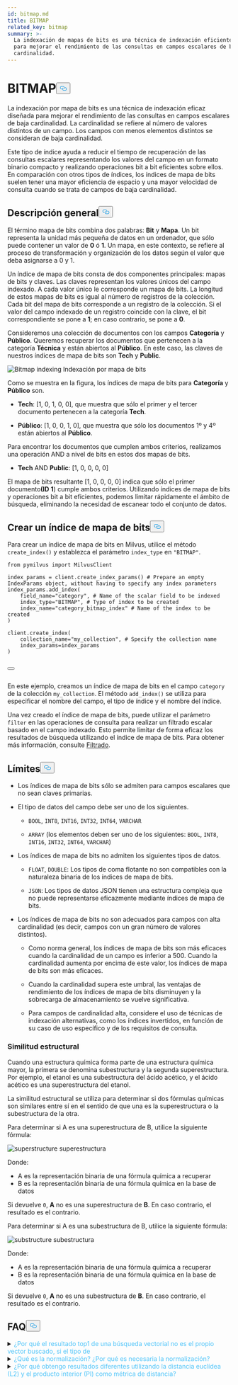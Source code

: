 ```yaml
---
id: bitmap.md
title: BITMAP
related_key: bitmap
summary: >-
  La indexación de mapas de bits es una técnica de indexación eficiente diseñada
  para mejorar el rendimiento de las consultas en campos escalares de baja
  cardinalidad.
---
```

<h1 id="BITMAP​" class="common-anchor-header">BITMAP<button data-href="#BITMAP​" class="anchor-icon" translate="no">
      <svg translate="no"
        aria-hidden="true"
        focusable="false"
        height="20"
        version="1.1"
        viewBox="0 0 16 16"
        width="16"
      >
        <path
          fill="#0092E4"
          fill-rule="evenodd"
          d="M4 9h1v1H4c-1.5 0-3-1.69-3-3.5S2.55 3 4 3h4c1.45 0 3 1.69 3 3.5 0 1.41-.91 2.72-2 3.25V8.59c.58-.45 1-1.27 1-2.09C10 5.22 8.98 4 8 4H4c-.98 0-2 1.22-2 2.5S3 9 4 9zm9-3h-1v1h1c1 0 2 1.22 2 2.5S13.98 12 13 12H9c-.98 0-2-1.22-2-2.5 0-.83.42-1.64 1-2.09V6.25c-1.09.53-2 1.84-2 3.25C6 11.31 7.55 13 9 13h4c1.45 0 3-1.69 3-3.5S14.5 6 13 6z"
        ></path>
      </svg>
    </button></h1><p>La indexación por mapa de bits es una técnica de indexación eficaz diseñada para mejorar el rendimiento de las consultas en campos escalares de baja cardinalidad. La cardinalidad se refiere al número de valores distintos de un campo. Los campos con menos elementos distintos se consideran de baja cardinalidad.</p>
<p>Este tipo de índice ayuda a reducir el tiempo de recuperación de las consultas escalares representando los valores del campo en un formato binario compacto y realizando operaciones bit a bit eficientes sobre ellos. En comparación con otros tipos de índices, los índices de mapa de bits suelen tener una mayor eficiencia de espacio y una mayor velocidad de consulta cuando se trata de campos de baja cardinalidad.</p>
<h2 id="Overview" class="common-anchor-header">Descripción general<button data-href="#Overview" class="anchor-icon" translate="no">
      <svg translate="no"
        aria-hidden="true"
        focusable="false"
        height="20"
        version="1.1"
        viewBox="0 0 16 16"
        width="16"
      >
        <path
          fill="#0092E4"
          fill-rule="evenodd"
          d="M4 9h1v1H4c-1.5 0-3-1.69-3-3.5S2.55 3 4 3h4c1.45 0 3 1.69 3 3.5 0 1.41-.91 2.72-2 3.25V8.59c.58-.45 1-1.27 1-2.09C10 5.22 8.98 4 8 4H4c-.98 0-2 1.22-2 2.5S3 9 4 9zm9-3h-1v1h1c1 0 2 1.22 2 2.5S13.98 12 13 12H9c-.98 0-2-1.22-2-2.5 0-.83.42-1.64 1-2.09V6.25c-1.09.53-2 1.84-2 3.25C6 11.31 7.55 13 9 13h4c1.45 0 3-1.69 3-3.5S14.5 6 13 6z"
        ></path>
      </svg>
    </button></h2><p>El término mapa de bits combina dos palabras: <strong>Bit</strong> y <strong>Mapa</strong>. Un bit representa la unidad más pequeña de datos en un ordenador, que sólo puede contener un valor de <strong>0</strong> ó <strong>1</strong>. Un mapa, en este contexto, se refiere al proceso de transformación y organización de los datos según el valor que deba asignarse a 0 y 1.</p>
<p>Un índice de mapa de bits consta de dos componentes principales: mapas de bits y claves. Las claves representan los valores únicos del campo indexado. A cada valor único le corresponde un mapa de bits. La longitud de estos mapas de bits es igual al número de registros de la colección. Cada bit del mapa de bits corresponde a un registro de la colección. Si el valor del campo indexado de un registro coincide con la clave, el bit correspondiente se pone a <strong>1</strong>; en caso contrario, se pone a <strong>0</strong>.</p>
<p>Consideremos una colección de documentos con los campos <strong>Categoría</strong> y <strong>Público</strong>. Queremos recuperar los documentos que pertenecen a la categoría <strong>Técnica</strong> y están abiertos al <strong>Público</strong>. En este caso, las claves de nuestros índices de mapa de bits son <strong>Tech</strong> y <strong>Public</strong>.</p>
<p>
  
   <span class="img-wrapper"> <img translate="no" src="/docs/v2.4.x/assets/bitmap.png" alt="Bitmap indexing" class="doc-image" id="bitmap-indexing" />
   </span> <span class="img-wrapper"> <span>Indexación por mapa de bits</span> </span></p>
<p>Como se muestra en la figura, los índices de mapa de bits para <strong>Categoría</strong> y <strong>Público</strong> son.</p>
<ul>
<li><p><strong>Tech</strong>: [1, 0, 1, 0, 0], que muestra que sólo el primer y el tercer documento pertenecen a la categoría <strong>Tech</strong>.</p></li>
<li><p><strong>Público</strong>: [1, 0, 0, 1, 0], que muestra que sólo los documentos 1º y 4º están abiertos al <strong>Público</strong>.</p></li>
</ul>
<p>Para encontrar los documentos que cumplen ambos criterios, realizamos una operación AND a nivel de bits en estos dos mapas de bits.</p>
<ul>
<li><strong>Tech</strong> AND <strong>Public</strong>: [1, 0, 0, 0, 0]</li>
</ul>
<p>El mapa de bits resultante [1, 0, 0, 0, 0] indica que sólo el primer documento<strong>(ID</strong> <strong>1</strong>) cumple ambos criterios. Utilizando índices de mapa de bits y operaciones bit a bit eficientes, podemos limitar rápidamente el ámbito de búsqueda, eliminando la necesidad de escanear todo el conjunto de datos.</p>
<h2 id="Create-a-bitmap-index" class="common-anchor-header">Crear un índice de mapa de bits<button data-href="#Create-a-bitmap-index" class="anchor-icon" translate="no">
      <svg translate="no"
        aria-hidden="true"
        focusable="false"
        height="20"
        version="1.1"
        viewBox="0 0 16 16"
        width="16"
      >
        <path
          fill="#0092E4"
          fill-rule="evenodd"
          d="M4 9h1v1H4c-1.5 0-3-1.69-3-3.5S2.55 3 4 3h4c1.45 0 3 1.69 3 3.5 0 1.41-.91 2.72-2 3.25V8.59c.58-.45 1-1.27 1-2.09C10 5.22 8.98 4 8 4H4c-.98 0-2 1.22-2 2.5S3 9 4 9zm9-3h-1v1h1c1 0 2 1.22 2 2.5S13.98 12 13 12H9c-.98 0-2-1.22-2-2.5 0-.83.42-1.64 1-2.09V6.25c-1.09.53-2 1.84-2 3.25C6 11.31 7.55 13 9 13h4c1.45 0 3-1.69 3-3.5S14.5 6 13 6z"
        ></path>
      </svg>
    </button></h2><p>Para crear un índice de mapa de bits en Milvus, utilice el método <code translate="no">create_index()</code> y establezca el parámetro <code translate="no">index_type</code> en <code translate="no">&quot;BITMAP&quot;</code>.</p>
<pre><code translate="no" class="language-python"><span class="hljs-keyword">from</span> pymilvus <span class="hljs-keyword">import</span> MilvusClient​
​
index_params = client.create_index_params() <span class="hljs-comment"># Prepare an empty IndexParams object, without having to specify any index parameters​</span>
index_params.add_index(​
    field_name=<span class="hljs-string">&quot;category&quot;</span>, <span class="hljs-comment"># Name of the scalar field to be indexed​</span>
    index_type=<span class="hljs-string">&quot;BITMAP&quot;</span>, <span class="hljs-comment"># Type of index to be created​</span>
    index_name=<span class="hljs-string">&quot;category_bitmap_index&quot;</span> <span class="hljs-comment"># Name of the index to be created​</span>
)​
​
client.create_index(​
    collection_name=<span class="hljs-string">&quot;my_collection&quot;</span>, <span class="hljs-comment"># Specify the collection name​</span>
    index_params=index_params​
)​

<button class="copy-code-btn"></button></code></pre>
<p>En este ejemplo, creamos un índice de mapa de bits en el campo <code translate="no">category</code> de la colección <code translate="no">my_collection</code>. El método <code translate="no">add_index()</code> se utiliza para especificar el nombre del campo, el tipo de índice y el nombre del índice.</p>
<p>Una vez creado el índice de mapa de bits, puede utilizar el parámetro <code translate="no">filter</code> en las operaciones de consulta para realizar un filtrado escalar basado en el campo indexado. Esto permite limitar de forma eficaz los resultados de búsqueda utilizando el índice de mapa de bits. Para obtener más información, consulte <ins>Filtrado</ins>.</p>
<h2 id="Limits" class="common-anchor-header">Límites<button data-href="#Limits" class="anchor-icon" translate="no">
      <svg translate="no"
        aria-hidden="true"
        focusable="false"
        height="20"
        version="1.1"
        viewBox="0 0 16 16"
        width="16"
      >
        <path
          fill="#0092E4"
          fill-rule="evenodd"
          d="M4 9h1v1H4c-1.5 0-3-1.69-3-3.5S2.55 3 4 3h4c1.45 0 3 1.69 3 3.5 0 1.41-.91 2.72-2 3.25V8.59c.58-.45 1-1.27 1-2.09C10 5.22 8.98 4 8 4H4c-.98 0-2 1.22-2 2.5S3 9 4 9zm9-3h-1v1h1c1 0 2 1.22 2 2.5S13.98 12 13 12H9c-.98 0-2-1.22-2-2.5 0-.83.42-1.64 1-2.09V6.25c-1.09.53-2 1.84-2 3.25C6 11.31 7.55 13 9 13h4c1.45 0 3-1.69 3-3.5S14.5 6 13 6z"
        ></path>
      </svg>
    </button></h2><ul>
<li><p>Los índices de mapa de bits sólo se admiten para campos escalares que no sean claves primarias.</p></li>
<li><p>El tipo de datos del campo debe ser uno de los siguientes.</p>
<ul>
<li><p><code translate="no">BOOL</code>, <code translate="no">INT8</code>, <code translate="no">INT16</code>, <code translate="no">INT32</code>, <code translate="no">INT64</code>, <code translate="no">VARCHAR</code></p></li>
<li><p><code translate="no">ARRAY</code> (los elementos deben ser uno de los siguientes: <code translate="no">BOOL</code>, <code translate="no">INT8</code>, <code translate="no">INT16</code>, <code translate="no">INT32</code>, <code translate="no">INT64</code>, <code translate="no">VARCHAR</code>)</p></li>
</ul></li>
<li><p>Los índices de mapa de bits no admiten los siguientes tipos de datos.</p>
<ul>
<li><p><code translate="no">FLOAT</code>, <code translate="no">DOUBLE</code>: Los tipos de coma flotante no son compatibles con la naturaleza binaria de los índices de mapa de bits.</p></li>
<li><p><code translate="no">JSON</code>: Los tipos de datos JSON tienen una estructura compleja que no puede representarse eficazmente mediante índices de mapa de bits.</p></li>
</ul></li>
<li><p>Los índices de mapa de bits no son adecuados para campos con alta cardinalidad (es decir, campos con un gran número de valores distintos).</p>
<ul>
<li><p>Como norma general, los índices de mapa de bits son más eficaces cuando la cardinalidad de un campo es inferior a 500. Cuando la cardinalidad aumenta por encima de este valor, los índices de mapa de bits son más eficaces.</p></li>
<li><p>Cuando la cardinalidad supera este umbral, las ventajas de rendimiento de los índices de mapa de bits disminuyen y la sobrecarga de almacenamiento se vuelve significativa.</p></li>
<li><p>Para campos de cardinalidad alta, considere el uso de técnicas de indexación alternativas, como los índices invertidos, en función de su caso de uso específico y de los requisitos de consulta.</p></li>
</ul></li>
</ul>
<h3 id="Structural-Similarity" class="common-anchor-header">Similitud estructural</h3><p>Cuando una estructura química forma parte de una estructura química mayor, la primera se denomina subestructura y la segunda superestructura. Por ejemplo, el etanol es una subestructura del ácido acético, y el ácido acético es una superestructura del etanol.</p>
<p>La similitud estructural se utiliza para determinar si dos fórmulas químicas son similares entre sí en el sentido de que una es la superestructura o la subestructura de la otra.</p>
<p>Para determinar si A es una superestructura de B, utilice la siguiente fórmula:</p>
<p>
  
   <span class="img-wrapper"> <img translate="no" src="/docs/v2.4.x/assets/superstructure.png" alt="superstructure" class="doc-image" id="superstructure" />
   </span> <span class="img-wrapper"> <span>superestructura</span> </span></p>
<p>Donde:</p>
<ul>
<li>A es la representación binaria de una fórmula química a recuperar</li>
<li>B es la representación binaria de una fórmula química en la base de datos</li>
</ul>
<p>Si devuelve <code translate="no">0</code>, <strong>A</strong> no es una superestructura de <strong>B</strong>. En caso contrario, el resultado es el contrario.</p>
<p>Para determinar si A es una subestructura de B, utilice la siguiente fórmula:</p>
<p>
  
   <span class="img-wrapper"> <img translate="no" src="/docs/v2.4.x/assets/substructure.png" alt="substructure" class="doc-image" id="substructure" />
   </span> <span class="img-wrapper"> <span>subestructura</span> </span></p>
<p>Donde:</p>
<ul>
<li>A es la representación binaria de una fórmula química a recuperar</li>
<li>B es la representación binaria de una fórmula química en la base de datos</li>
</ul>
<p>Si devuelve <code translate="no">0</code>, <strong>A</strong> no es una subestructura de <strong>B</strong>. En caso contrario, el resultado es el contrario.</p>
<h2 id="FAQ" class="common-anchor-header">FAQ<button data-href="#FAQ" class="anchor-icon" translate="no">
      <svg translate="no"
        aria-hidden="true"
        focusable="false"
        height="20"
        version="1.1"
        viewBox="0 0 16 16"
        width="16"
      >
        <path
          fill="#0092E4"
          fill-rule="evenodd"
          d="M4 9h1v1H4c-1.5 0-3-1.69-3-3.5S2.55 3 4 3h4c1.45 0 3 1.69 3 3.5 0 1.41-.91 2.72-2 3.25V8.59c.58-.45 1-1.27 1-2.09C10 5.22 8.98 4 8 4H4c-.98 0-2 1.22-2 2.5S3 9 4 9zm9-3h-1v1h1c1 0 2 1.22 2 2.5S13.98 12 13 12H9c-.98 0-2-1.22-2-2.5 0-.83.42-1.64 1-2.09V6.25c-1.09.53-2 1.84-2 3.25C6 11.31 7.55 13 9 13h4c1.45 0 3-1.69 3-3.5S14.5 6 13 6z"
        ></path>
      </svg>
    </button></h2><p><details>
<summary><font color="#4fc4f9">¿Por qué el resultado top1 de una búsqueda vectorial no es el propio vector buscado, si el tipo de</font></summary>métrica es producto interior? Esto ocurre si no se han normalizado los vectores al utilizar producto interior como métrica de distancia.</details>
<details>
<summary><font color="#4fc4f9">¿Qué es la normalización? ¿Por qué es necesaria la normalización?</font></summary></p>
<p>La normalización se refiere al proceso de convertir una incrustación (vector) para que su norma sea igual a 1. Si utiliza el producto interno para calcular las similitudes entre incrustaciones, debe normalizar sus incrustaciones. Después de la normalización, el producto interior es igual a la similitud coseno.</p>
<p>
Para más información, consulte <a href="https://en.wikipedia.org/wiki/Unit_vector">Wikipedia</a>.</p>
</details>
<details>
<summary><font color="#4fc4f9">¿Por qué obtengo resultados diferentes utilizando la distancia euclídea (L2) y el producto interior (PI) como métrica de distancia?</font></summary>Compruebe si los vectores están normalizados. Si no es así, primero debe normalizar los vectores. En teoría, las similitudes calculadas mediante L2 son diferentes de las calculadas mediante IP si los vectores no están normalizados.</details>
